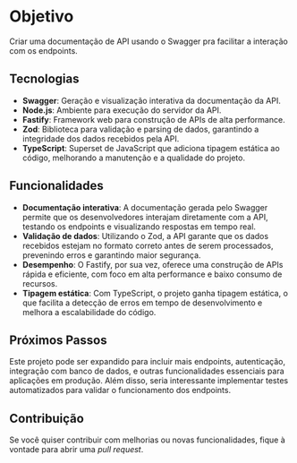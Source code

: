# Objetivo

Criar uma documentação de API usando o Swagger pra facilitar a interação com os endpoints.

## Tecnologias

- **Swagger**: Geração e visualização interativa da documentação da API.
- **Node.js**: Ambiente para execução do servidor da API.
- **Fastify**: Framework web para construção de APIs de alta performance.
- **Zod**: Biblioteca para validação e parsing de dados, garantindo a integridade dos dados recebidos pela API.
- **TypeScript**: Superset de JavaScript que adiciona tipagem estática ao código, melhorando a manutenção e a qualidade do projeto.

## Funcionalidades

- **Documentação interativa**: A documentação gerada pelo Swagger permite que os desenvolvedores interajam diretamente com a API, testando os endpoints e visualizando respostas em tempo real.
- **Validação de dados**: Utilizando o Zod, a API garante que os dados recebidos estejam no formato correto antes de serem processados, prevenindo erros e garantindo maior segurança.
- **Desempenho**: O Fastify, por sua vez, oferece uma construção de APIs rápida e eficiente, com foco em alta performance e baixo consumo de recursos.
- **Tipagem estática**: Com TypeScript, o projeto ganha tipagem estática, o que facilita a detecção de erros em tempo de desenvolvimento e melhora a escalabilidade do código.

## Próximos Passos

Este projeto pode ser expandido para incluir mais endpoints, autenticação, integração com banco de dados, e outras funcionalidades essenciais para aplicações em produção. Além disso, seria interessante implementar testes automatizados para validar o funcionamento dos endpoints.

## Contribuição

Se você quiser contribuir com melhorias ou novas funcionalidades, fique à vontade para abrir uma *pull request*.
